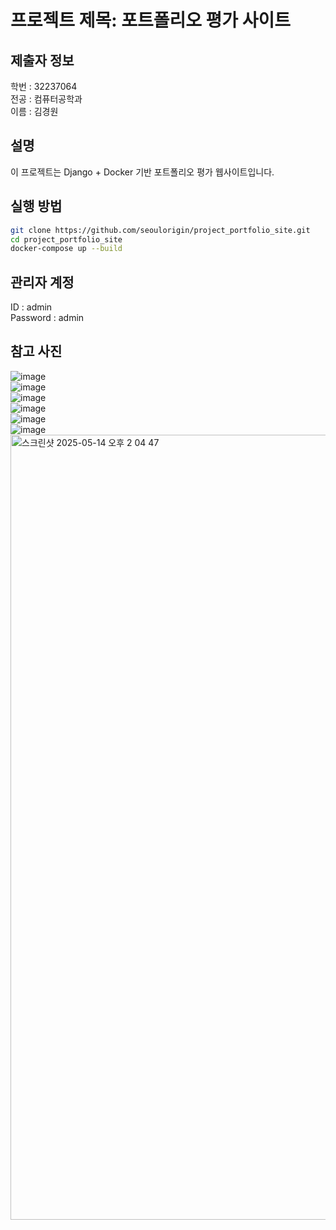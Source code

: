 # 프로젝트 제목: 포트폴리오 평가 사이트

## 제출자 정보
학번 : 32237064  
전공 : 컴퓨터공학과  
이름 : 김경원

## 설명
이 프로젝트는 Django + Docker 기반 포트폴리오 평가 웹사이트입니다.

## 실행 방법
```bash
git clone https://github.com/seoulorigin/project_portfolio_site.git
cd project_portfolio_site
docker-compose up --build
```

## 관리자 계정
ID : admin  
Password : admin

## 참고 사진
![image](https://github.com/user-attachments/assets/41b193f7-eecd-4ae2-8be9-5b01c61800b0)  
![image](https://github.com/user-attachments/assets/617d3add-ace0-4b4f-860c-5f062708d10c)  
![image](https://github.com/user-attachments/assets/048cc5db-f6fa-4e91-8d39-e4d4c685f734)  
![image](https://github.com/user-attachments/assets/e8e551b6-21b1-4626-b2b7-07f7571ed8bc)  
![image](https://github.com/user-attachments/assets/77f1923e-41a7-4836-8cfb-7b8b2d216c62)  
![image](https://github.com/user-attachments/assets/69bc9907-eae5-437e-8822-63777d7c4cc7)  
<img width="1256" alt="스크린샷 2025-05-14 오후 2 04 47" src="https://github.com/user-attachments/assets/4ffce7dc-bb09-401f-8092-fe0c0c5f4b11" />

